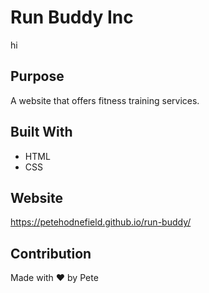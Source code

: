 # Run Buddy Inc

hi

## Purpose

A website that offers fitness training services.

## Built With

- HTML
- CSS

## Website

https://petehodnefield.github.io/run-buddy/

## Contribution

Made with ❤️ by Pete
